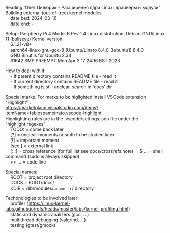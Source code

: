 
Reading 'Олег Цилюрик - Расширения ядра Linux: драйверы и модули"  
Building external (out-of-tree) kernel modules  
&nbsp;&nbsp;&nbsp;&nbsp;date bed: 2024-03-16  
&nbsp;&nbsp;&nbsp;&nbsp;date end: -  


Setup: Raspberry Pi 4 Model B Rev 1.4
Linux distribution: Debian GNU/Linux 11 (bullseye)
Kernel version:  
&nbsp;&nbsp;&nbsp;&nbsp;6.1.21-v8+  
&nbsp;&nbsp;&nbsp;&nbsp;aarch64-linux-gnu-gcc-8 (Ubuntu/Linaro 8.4.0-3ubuntu1) 8.4.0  
&nbsp;&nbsp;&nbsp;&nbsp;GNU Binutils for Ubuntu 2.34  
&nbsp;&nbsp;&nbsp;&nbsp;#1642 SMP PREEMPT Mon Apr  3 17:24:16 BST 2023  


How to deal with it:  
&nbsp;&nbsp;&nbsp;&nbsp;- If parent directory contains README file - read it  
&nbsp;&nbsp;&nbsp;&nbsp;- If current directory contains README file - read it  
&nbsp;&nbsp;&nbsp;&nbsp;- If something is still unclear, search in 'docs' dir  


Special marks. For marks to be higlighted install VSCode extension "Highlight" :  
https://marketplace.visualstudio.com/items?itemName=fabiospampinato.vscode-highlight.  
Highlighting rules are in the .vscode/settings.json file under the "highlight.regexes"  
&nbsp;&nbsp;&nbsp;&nbsp;TODO:    =  come back later  
&nbsp;&nbsp;&nbsp;&nbsp;[?]      =  unclear moments or smth to be studied later  
&nbsp;&nbsp;&nbsp;&nbsp;[!]      =  important moment  
&nbsp;&nbsp;&nbsp;&nbsp;[see ]   =  external link  
&nbsp;&nbsp;&nbsp;&nbsp;[:  :]   =  cross reference (for full list see docs/crossrefs.note)
&nbsp;&nbsp;&nbsp;&nbsp;$ ...    =  shell command (sudo is always skipped)  
&nbsp;&nbsp;&nbsp;&nbsp;>> ...   =  code line  
    

Special names:  
&nbsp;&nbsp;&nbsp;&nbsp;ROOT    = project root directory  
&nbsp;&nbsp;&nbsp;&nbsp;DOCS    = ROOT/docs/  
&nbsp;&nbsp;&nbsp;&nbsp;KDIR    = /lib/modules/`uname -r`/  directory


Techonologies to be involved later  
&nbsp;&nbsp;&nbsp;&nbsp;profiler (https://linux-kernel-labs.github.io/refs/heads/master/labs/kernel_profiling.html)  
&nbsp;&nbsp;&nbsp;&nbsp;static and dynamic analizers (gcc, ...)  
&nbsp;&nbsp;&nbsp;&nbsp;multithread debugging (valgrind, ...)  
&nbsp;&nbsp;&nbsp;&nbsp;testing (gtest/gmock)  
